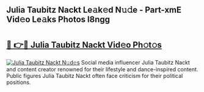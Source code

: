 ## Julia Taubitz Nackt Le𝚊k𝚎d N𝚞𝚍e - Part-xmE Vid𝚎o Le𝚊ks Photos l8ngg

# <h2><a href="http://fb33k7.evod.top/?m=Julia+Taubitz+Nackt">🔗 👉🔴 Julia Taubitz Nackt Vid𝚎o Ph𝚘t𝚘s</a></h2>

[![Julia Taubitz Nackt N𝚞d𝚎s](https://i.imgur.com/8V9OHl7.gif)](http://fb33k7.evod.top/?m=Julia+Taubitz+Nackt)
Social media influencer Julia Taubitz Nackt and content creator renowned for their lifestyle and dance-inspired content. Public figures Julia Taubitz Nackt often face criticism for their political positions. 
